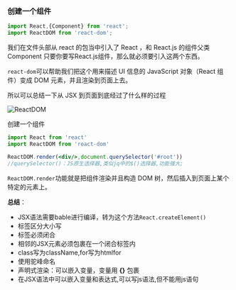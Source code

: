 ### 创建一个组件

```jsx
import React,{Component} from 'react';
import ReactDOM from 'react-dom';
```

我们在文件头部从 react 的包当中引入了 React ，和 React.js 的组件父类 Component 只要你要写React.js组件，那么就必须要引入这两个东西。

`react-dom`可以帮助我们把这个用来描述 UI 信息的 JavaScript 对象（React 组件）变成 DOM 元素，并且渲染到页面上去。

所以可以总结一下从 JSX 到页面到底经过了什么样的过程  

<img src='http://huzidaha.github.io/static/assets/img/posts/44B5EC06-EAEB-4BA2-B3DC-325703E4BA45.png' alt="ReactDOM">  

创建一个组件

```jsx
import React from 'react'
import ReactDOM from 'react-dom'

ReactDOM.render(<div/>,document.querySelector('#root'))
//querySelector()：JS原生选择器,类似jq中的$()选择器,功能强大;
```

`ReactDOM.render`功能就是把组件渲染并且构造 DOM 树，然后插入到页面上某个特定的元素上。

**总结**：
 - JSX语法需要bable进行编译，转为这个方法`React.createElement()`
 - 标签区分大小写
 - 标签必须闭合
 - 相邻的JSX元素必须包裹在一个闭合标签内
 - class写为className,for写为htmlfor
 - 使用驼峰命名
 - 声明式渲染：可以嵌入变量，变量用 **{}** 包裹
 - 在JSX语法中可以嵌入变量和表达式,可以写js语法,但不能用js语句